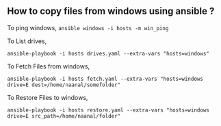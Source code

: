 ## How to copy files from windows using ansible ?

To ping windows,
  `ansible windows -i hosts -m win_ping`

To List drives,

  `ansible-playbook -i hosts drives.yaml --extra-vars "hosts=windows"`

To Fetch Files from windows,

  `ansible-playbook -i hosts fetch.yaml --extra-vars "hosts=windows drive=E dest=/home/naanal/somefolder"`

To Restore Files to windows,

  `ansible-playbook -i hosts restore.yaml --extra-vars "hosts=windows drive=E src_path=/home/naanal/folder"`
